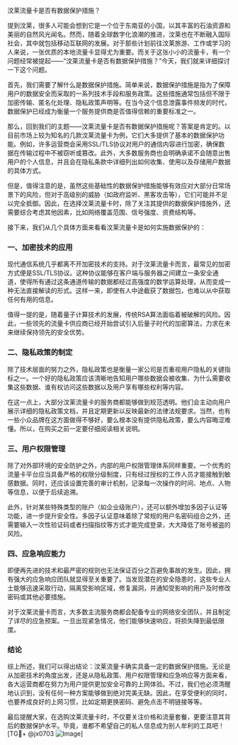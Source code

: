 汶莱流量卡是否有数据保护措施？

提到汶莱，很多人可能会想到它是一个位于东南亚的小国，以其丰富的石油资源和美丽的自然风光闻名。然而，随着全球数字化浪潮的推进，汶莱也在不断融入国际社会，其中就包括移动互联网的发展。对于那些计划前往汶莱旅游、工作或学习的人来说，一张优质的本地流量卡显得尤为重要。而关于这张小小的流量卡，有一个问题经常被提起——“汶莱流量卡是否有数据保护措施？”今天，我们就来详细探讨一下这个问题。

首先，我们需要了解什么是数据保护措施。简单来说，数据保护措施是指为了保障用户的数据安全而采取的一系列技术手段和服务政策。这些措施通常包括但不限于加密传输、匿名化处理、隐私政策声明等。在当今这个信息泄露事件频发的时代，数据保护已经成为衡量一个服务提供商是否值得信赖的重要标准之一。

那么，回到我们的主题——汶莱流量卡是否有数据保护措施呢？答案是肯定的。以目前市场上较为知名的几款汶莱流量卡为例，它们大多提供了基本的数据保护功能。例如，许多运营商会采用SSL/TLS协议对用户的通信内容进行加密，确保数据在传输过程中不被窃听或篡改。此外，大多数服务商也会明确承诺不会随意出售用户的个人信息，并且会在隐私条款中详细列出如何收集、使用以及存储用户数据的具体方式。

但是，值得注意的是，虽然这些基础性的数据保护措施能够有效应对大部分日常场景下的风险，但对于高级别的威胁（如政府监听、黑客攻击等），它们可能并不足以完全抵御。因此，在选择汶莱流量卡时，除了关注其提供的数据保护措施外，还需要综合考虑其他因素，比如网络覆盖范围、信号强度、资费结构等。

接下来，我们从几个具体方面来看看汶莱流量卡是如何实施数据保护的：

### 一、加密技术的应用

现代通信系统几乎都离不开加密技术的支持。对于汶莱流量卡而言，最常见的加密方式便是SSL/TLS协议。这种协议能够在客户端与服务器之间建立一条安全通道，使得所有通过这条通道传输的数据都经过高强度的数学运算处理，从而变成一种无法直接解读的形式。这样一来，即使有人中途截获了数据包，也难以从中获取任何有用的信息。

值得一提的是，随着量子计算技术的发展，传统RSA算法面临着被破解的风险。因此，一些领先的流量卡供应商已经开始尝试引入后量子时代的加密算法，力求在未来继续保持领先的安全优势。

### 二、隐私政策的制定

除了技术层面的努力之外，隐私政策也是衡量一家公司是否重视用户隐私的关键指标之一。一个好的隐私政策应该清晰地告知用户哪些数据会被收集、为什么需要收集这些数据、谁有权访问这些数据以及用户享有哪些权利等内容。

在这一点上，大部分汶莱流量卡的服务商都能够做到规范透明。他们会主动向用户展示详细的隐私政策文档，并且定期更新以反映最新的法律法规要求。当然，也有一些小众品牌在这方面做得不够好，要么根本没有提供隐私政策，要么内容晦涩难懂。所以，在购买之前一定要仔细阅读相关说明。

### 三、用户权限管理

除了对外部环境的安全防护之外，内部的用户权限管理体系同样重要。一个优秀的流量卡平台应当具备严格的权限分级制度，只有经过授权的工作人员才能接触到敏感数据。同时，还应该设置完善的审计机制，记录每一次操作的时间、地点、人物等信息，以便于后续追溯。

此外，针对某些特殊类型的账户（如企业级账户），还可以额外增加多因子认证等功能，进一步提升安全性。多因子认证意味着除了常规的用户名密码组合之外，还需要输入一次性验证码或者扫描指纹等方式才能完成登录，大大降低了账号被盗的风险。

### 四、应急响应能力

即便再先进的技术和最严密的规则也无法保证百分之百避免事故的发生。因此，拥有强大的应急响应团队就显得至关重要了。当发现潜在的安全隐患时，这些专业人士能够迅速采取行动，隔离受影响区域，修复漏洞，并通知受影响的用户及时修改密码或其他必要措施。

对于汶莱流量卡而言，大多数主流服务商都会配备专业的网络安全团队，并且制定了详尽的应急预案。一旦出现紧急情况，他们能够快速响应，将损失降到最低限度。

### 结论

综上所述，我们可以得出结论：汶莱流量卡确实具备一定的数据保护措施。无论是从加密技术的角度出发，还是从隐私政策、用户权限管理和应急响应等方面来看，各大运营商都在努力为用户提供更加安全可靠的上网体验。不过，我们也必须清醒地认识到，没有任何一种方案能够做到绝对完美无缺。因此，在享受便利的同时，也要养成良好的上网习惯，比如定期更换密码、避免点击不明链接等等。

最后提醒大家，在选购汶莱流量卡时，不仅要关注价格和流量套餐，更要注意其背后的数据保护水平。毕竟，谁都不希望自己的私人信息成为别人牟利的工具吧！[TG💪+ @jx0703 ![Image](https://github.com/user-attachments/assets/dbca1d08-cadb-493c-b0ec-ad6f7a83f270)]